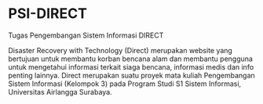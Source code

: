 # PSI-DIRECT
Tugas Pengembangan Sistem Informasi DIRECT

Disaster Recovery with Technology (Direct) merupakan website yang bertujuan untuk membantu korban bencana alam dan membantu pengguna untuk mengetahui informasi terkait siaga bencana, informasi medis dan info penting lainnya. Direct merupakan suatu proyek mata kuliah Pengembangan Sistem Informasi (Kelompok 3) pada Program Studi S1 Sistem Informasi, Universitas Airlangga Surabaya.
